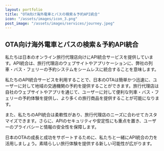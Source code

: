 ```yaml
---
layout: portfolio
title: "OTA向け海外電車とバスの検索＆予約API統合"
icon: "/assets/images/icon_3.png"
post_image: "/assets/images/services/journey.jpeg"
---
```


<h2>OTA向け海外電車とバスの検索＆予約API統合</h2>

私たちは日本のオンライン旅行代理店向けにAPI統合サービスを提供しています。API統合は、旅行代理店のウェブサイトやアプリケーションに、弊社の列車・バス・フェリーの予約システムをシームレスに統合することを意味します。

私たちのAPI統合サービスを利用することで、日本のOTAは簡単かつ迅速に、ユーザーに対して地域の交通機関の予約を提供することができます。旅行代理店は自社のウェブサイトやアプリを通じて、ユーザーに対して便利な列車・バス・フェリーの予約体験を提供し、より多くの旅行商品を提供することが可能になります。

また、私たちのAPI統合は柔軟性があり、旅行代理店のニーズに合わせてカスタマイズできます。さらに、APIのセキュリティや安定性にも重点を置き、ユーザーのプライバシーと情報の安全性を保障します。

日本のOTAの成長と成功をサポートするために、私たちと一緒にAPI統合の力を活用しましょう。素晴らしい旅行体験を提供する新しい可能性が広がります。